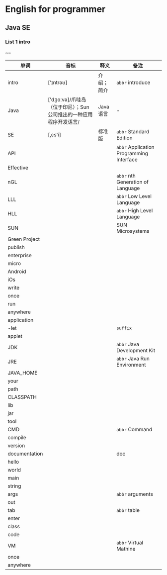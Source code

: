 # English for programmer
## Java SE 
### List 1 intro
~~

|单词|音标|释义|备注|
|---|---|---|---|
|intro| ['ɪntrəʊ]| 介绍；简介|`abbr` introduce|
|Java|['dʒɑːvə]/爪哇岛（位于印尼）；Sun公司推出的一种应用程序开发语言/|Java 语言|-|
|SE|[,ɛs'i]|标准版|`abbr` Standard Edition|
|API|||`abbr` Application Programming Interface|
|Effective||||
|nGL|||`abbr` nth Generation of Language|
|LLL|||`abbr` Low Level Language|
|HLL|||`abbr` High Level Language|
|SUN|||SUN Microsystems|
|Green Project||||
|publish||||
|enterprise||||
|micro||||
|Android||||
|iOs||||
|write||||
|once||||
|run||||
|anywhere||||
|application||||
|-let|||`suffix`|
|applet||||
|JDK|||`abbr` Java Development Kit|
|JRE|||`abbr` Java Run Environment|
|JAVA_HOME||||
|your||||
|path||||
|CLASSPATH||||
|lib||||
|jar||||
|tool||||
|CMD|||`abbr` Command|
|compile||||
|version||||
|documentation|||doc|
|hello||||
|world||||
|main||||
|string||||
|args|||`abbr` arguments|
|out||||
|tab|||`abbr` table|
|enter||||
|class||||
|code||||
|VM|||`abbr` Virtual Mathine|
|once||||
|anywhere||||

